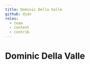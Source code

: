 ```yaml
---
title: Dominic Della Valle
github: djdv
roles:
  - team
  - content
  - contrib
---
```


# Dominic Della Valle
